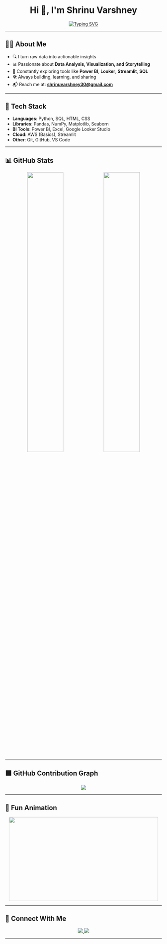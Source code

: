 <h1 align="center">Hi 👋, I'm Shrinu Varshney</h1>

<p align="center">
  <a href="https://github.com/shrinuvarshney">
    <img src="https://readme-typing-svg.herokuapp.com/?lines=📊+Data+Analyst+%7C+Python+%7C+SQL+%7C+Power+BI;💡+Lifelong+Learner+%7C+AI+Enthusiast+%7C+Curious+Mind;🚀+Open+to+Work+%26+Collaboration&center=true&width=800&height=45&font=Fira+Code&size=22&color=3FF787&vCenter=true&pause=1000" alt="Typing SVG" />
  </a>
</p>

---

## 🙋‍♂️ About Me

- 🔍 I turn raw data into actionable insights  
- 📊 Passionate about **Data Analysis, Visualization, and Storytelling**
- 🧠 Constantly exploring tools like **Power BI**, **Looker**, **Streamlit**, **SQL**
- 🛠️ Always building, learning, and sharing
- 📬 Reach me at: **shrinuvarshney30@gmail.com**

---

## 🧰 Tech Stack

- **Languages**: Python, SQL, HTML, CSS  
- **Libraries**: Pandas, NumPy, Matplotlib, Seaborn  
- **BI Tools**: Power BI, Excel, Google Looker Studio  
- **Cloud**: AWS (Basics), Streamlit  
- **Other**: Git, GitHub, VS Code

---

## 📊 GitHub Stats

<p align="center">
  <img width="48%" src="https://github-readme-stats.vercel.app/api?username=shrinuvarshney&show_icons=true&theme=radical" />
  <img width="48%" src="https://github-readme-streak-stats.herokuapp.com/?user=shrinuvarshney&theme=radical" />
</p>

---

## 🟩 GitHub Contribution Graph

<p align="center">
  <img src="https://github-readme-activity-graph.vercel.app/graph?username=shrinuvarshney&theme=react-dark&area=true&hide_border=true" />
</p>

---

## 🧠 Fun Animation

<p align="center">
  <img src="https://media.giphy.com/media/qgQUggAC3Pfv687qPC/giphy.gif" width="480" height="270" />
</p>

---

## 🤝 Connect With Me

<p align="center">
  <a href="https://www.linkedin.com/in/shrinuvarshney/">
    <img src="https://img.shields.io/badge/-LinkedIn-blue?style=flat-square&logo=Linkedin&logoColor=white" />
  </a>
  <a href="mailto:shrinuvarshney@gmail.com">
    <img src="https://img.shields.io/badge/-Gmail-D14836?style=flat-square&logo=Gmail&logoColor=white" />
  </a>
</p>

---
